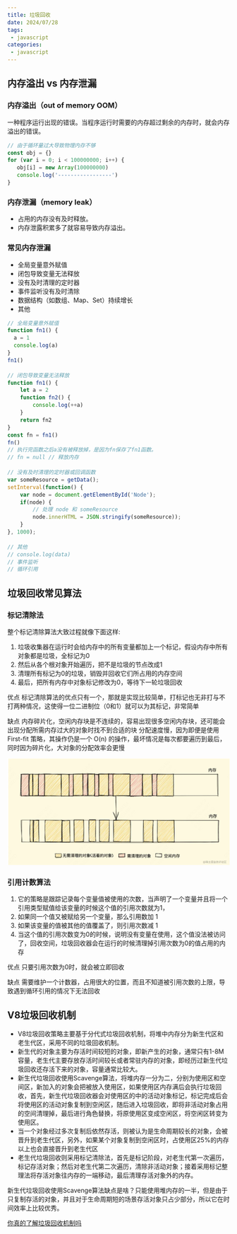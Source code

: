 ```yaml
---
title: 垃圾回收
date: 2024/07/28
tags:
 - javascript
categories:
 - javascript
---
```


## 内存溢出 vs 内存泄漏 

### 内存溢出（out of memory OOM）

一种程序运行出现的错误。当程序运行时需要的内存超过剩余的内存时，就会内存溢出的错误。

```js
// 由于循环量过大导致物理内存不够
const obj = {}
for (var i = 0; i < 100000000; i++) {
   obj[i] = new Array(100000000)
   console.log('-----------------')
}
```

### 内存泄漏（memory leak）

- 占用的内存没有及时释放。
- 内存泄露积累多了就容易导致内存溢出。

### 常见内存泄漏

- 全局变量意外赋值
- 闭包导致变量无法释放
- 没有及时清理的定时器
- 事件监听没有及时清除
- 数据结构（如数组、Map、Set）持续增长
- 其他

```js
// 全局变量意外赋值
function fn1() {
  a = 1
  console.log(a)
}
fn1()

// 闭包导致变量无法释放
function fn1() {
    let a = 2
    function fn2() {
        console.log(++a)
    }
    return fn2
}
const fn = fn1()
fn()
// 执行完函数之后a没有被释放掉，是因为fn保存了fn1函数。
// fn = null // 释放内存

// 没有及时清理的定时器或回调函数
var someResource = getData();
setInterval(function() {
    var node = document.getElementById('Node');
    if(node) {
        // 处理 node 和 someResource
        node.innerHTML = JSON.stringify(someResource));
    }
}, 1000);

// 其他
// console.log(data)
// 事件监听
// 循环引用
```

## 垃圾回收常见算法

### 标记清除法

整个标记清除算法大致过程就像下面这样:

1. 垃圾收集器在运行时会给内存中的所有变量都加上一个标记，假设内存中所有对象都是垃圾，全标记为0
2. 然后从各个根对象开始遍历，把不是垃圾的节点改成1
3. 清理所有标记为0的垃圾，销毁并回收它们所占用的内存空间
4. 最后，把所有内存中对象标记修改为0，等待下一轮垃圾回收

优点
标记清除算法的优点只有一个，那就是实现比较简单，打标记也无非打与不打两种情况，这使得一位二进制位（0和1）就可以为其标记，非常简单

缺点
内存碎片化，空闲内存块是不连续的，容易出现很多空闲内存块，还可能会出现分配所需内存过大的对象时找不到合适的块
分配速度慢，因为即便是使用 First-fit 策略，其操作仍是一个 O(n) 的操作，最坏情况是每次都要遍历到最后，同时因为碎片化，大对象的分配效率会更慢

![标记清除法](./assets/garbage/mark.png '标记清除法')

### 引用计数算法

1. 它的策略是跟踪记录每个变量值被使用的次数，当声明了一个变量并且将一个引用类型赋值给该变量的时候这个值的引用次数就为1，
2. 如果同一个值又被赋给另一个变量，那么引用数加 1
3. 如果该变量的值被其他的值覆盖了，则引用次数减 1
4. 当这个值的引用次数变为0的时候，说明没有变量在使用，这个值没法被访问了，回收空间，垃圾回收器会在运行的时候清理掉引用次数为0的值占用的内存

优点
只要引用次数为0时，就会被立即回收

缺点
需要维护一个计数器，占用很大的位置，而且不知道被引用次数的上限，导致遇到循环引用的情况下无法回收

## V8垃圾回收机制

- V8垃圾回收策略主要基于分代式垃圾回收机制，将堆中内存分为新生代区和老生代区，采用不同的垃圾回收机制。
- 新生代的对象主要为存活时间较短的对象，即新产生的对象，通常只有1-8M容量，老生代主要存放存活时间较长或者常驻内存的对象，即经历过新生代垃圾回收还存活下来的对象，容量通常比较大。
- 新生代垃圾回收使用Scavenge算法，将堆内存一分为二，分别为使用区和空间区，新加入的对象会把被放入使用区，如果使用区内存满后会执行垃圾回收，首先，新生代垃圾回收器会对使用区的中的活动对象标记，标记完成后会将使用区的活动对象复制到空闲区，随后进入垃圾回收，即将非活动对象占用的空间清理掉，最后进行角色替换，将原使用区变成空闲区，将空闲区转变为使用区。
- 当一个对象经过多次复制后依然存活，则被认为是生命周期较长的对象，会被晋升到老生代区，另外，如果某个对象复制到空闲区时，占使用区25%的内存以上也会直接晋升到老生代区
- 老生代垃圾回收则采用标记清除法，首先是标记阶段，对老生代第一次遍历，标记存活对象；然后对老生代第二次遍历，清除非活动对象；接着采用标记整理法将存活对象往内存的一端移动，最后清理存活对象外的内存。

新生代垃圾回收使用Scavenge算法缺点是啥？只能使用堆内存的一半，但是由于只复制存活的对象，并且对于生命周期短的场景存活对象只占少部分，所以它在时间效率上比较优秀。

[你真的了解垃圾回收机制吗](https://juejin.cn/post/6981588276356317214)